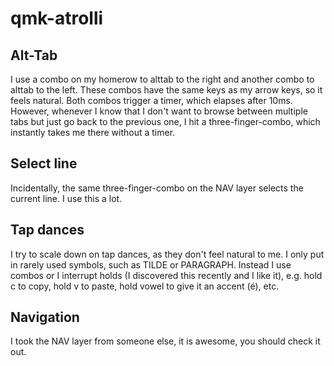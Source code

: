 # qmk-atrolli

## Alt-Tab

I use a combo on my homerow to alttab to the right and another combo to alttab to the left. These combos have the same keys as my arrow keys, so it feels natural. Both combos trigger a timer, which elapses after 10ms. However, whenever I know that I don't want to browse between multiple tabs but just go back to the previous one, I hit a three-finger-combo, which instantly takes me there without a timer.

## Select line

Incidentally, the same three-finger-combo on the NAV layer selects the current line. I use this a lot.

## Tap dances

I try to scale down on tap dances, as they don't feel natural to me. I only put in rarely used symbols, such as TILDE or PARAGRAPH. Instead I use combos or I interrupt holds (I discovered this recently and I like it), e.g. hold c to copy, hold v to paste, hold vowel to give it an accent (é), etc. 

## Navigation

I took the NAV layer from someone else, it is awesome, you should check it out.

